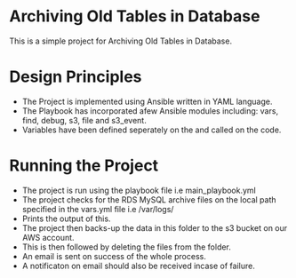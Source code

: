# Archiving Old Tables in Database
This is a simple project for Archiving Old Tables in Database.
# Design Principles
- The Project is implemented using Ansible written in YAML language.
- The Playbook has incorporated afew Ansible modules including: vars, find, debug, s3, file and s3_event.
- Variables have been defined seperately on the and called on the code.
# Running the Project
- The project is run using the playbook file i.e main_playbook.yml
- The project checks for the RDS MySQL archive files on the local path specified in the vars.yml file i.e /var/logs/
- Prints the output of this.
- The project then backs-up the data in this folder to the s3 bucket on our AWS account.
- This is then followed by deleting the files from the folder.
- An email is sent on success of the whole process.
- A notificaton on email should also be received incase of failure.
